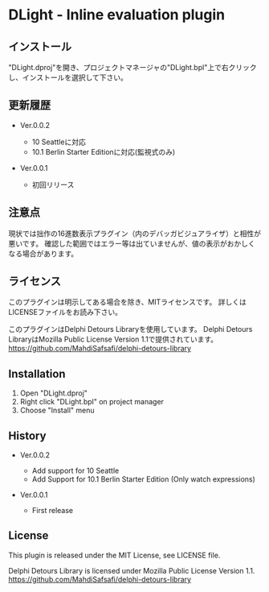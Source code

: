 ﻿# DLight - Inline evaluation plugin

## インストール

"DLight.dproj"を開き、プロジェクトマネージャの"DLight.bpl"上で右クリックし、インストールを選択して下さい。

## 更新履歴

- Ver.0.0.2
  - 10 Seattleに対応
  - 10.1 Berlin Starter Editionに対応(監視式のみ)

- Ver.0.0.1
  - 初回リリース

## 注意点

現状では拙作の16進数表示プラグイン（内のデバッガビジュアライザ）と相性が悪いです。
確認した範囲ではエラー等は出ていませんが、値の表示がおかしくなる場合があります。

## ライセンス

このプラグインは明示してある場合を除き、MITライセンスです。
詳しくはLICENSEファイルをお読み下さい。

このプラグインはDelphi Detours Libraryを使用しています。
Delphi Detours LibraryはMozilla Public License Version 1.1で提供されています。
https://github.com/MahdiSafsafi/delphi-detours-library

## Installation

1. Open "DLight.dproj"
2. Right click "DLight.bpl" on project manager
3. Choose "Install" menu

## History

- Ver.0.0.2
  - Add support for 10 Seattle
  - Add Support for 10.1 Berlin Starter Edition (Only watch expressions)

- Ver.0.0.1
  - First release

## License

This plugin is released under the MIT License, see LICENSE file.

Delphi Detours Library is licensed under Mozilla Public License Version 1.1.
https://github.com/MahdiSafsafi/delphi-detours-library
